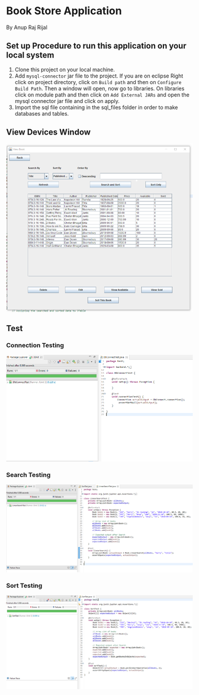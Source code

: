 # Book Store Application

By Anup Raj Rijal

## Set up Procedure to run this application on your local system

1. Clone this project on your local machine.
2. Add `mysql-connector` jar file to the project. If you are on eclipse Right click on project directory, click on `Build path` and then on `Configure Build Path`. Then a window will open, now go to libraries. On libraries click on module path and then click on `Add External JARs` and open the mysql connector jar file and click on apply.
3. Import the sql file containing in the sql_files folder in order to make databases and tables.

## View Devices Window
![Connection Testing](/images/viewimages.png?raw=true "Connection Testing")

## Test

### Connection Testing

![Connection Testing](/testimages/connectiontest.png?raw=true "Connection Testing")

### Search Testing

![Linear Search Testing](/testimages/linearsearchtest.png?raw=true "Linear Search Testing")

### Sort Testing

![Sort Testing](/testimages/sorttest.png?raw=true "Linear Sort Testing")

